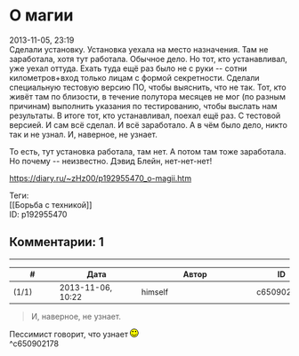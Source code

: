 О магии
=======

  
2013-11-05, 23:19  
 Сделали установку. Установка уехала на место назначения. Там не заработала, хотя тут работала. Обычное дело. Но тот, кто устанавливал, уже уехал оттуда. Ехать туда ещё раз было не с руки -- сотни километров+вход только лицам с формой секретности. Сделали специальную тестовую версию ПО, чтобы выяснить, что не так. Тот, кто живёт там по близости, в течение полутора месяцев не мог (по разным причинам) выполнить указания по тестированию, чтобы выслать нам результаты. В итоге тот, кто устанавливал, поехал ещё раз. С тестовой версией. И сам всё сделал. И всё заработало. А в чём было дело, никто так и не узнал. И, наверное, не узнает.   
   
 То есть, тут установка работала, там нет. А потом там тоже заработала. Но почему -- неизвестно. Дэвид Блейн, нет-нет-нет!   
  
<https://diary.ru/~zHz00/p192955470_o-magii.htm>  
  
Теги:  
[[Борьба с техникой]]  
ID: p192955470  


Комментарии: 1
--------------

  


---



|         #         |              Дата              |                     Автор                     |           ID           |
| --- | --- | --- | --- |
| (1/1) | 2013-11-06, 10:22 | himself | c650902178 |

  
 > И, наверное, не узнает.   
   
 Пессимист говорит, что узнает ![:)](pics/3.gif)   
 ^c650902178